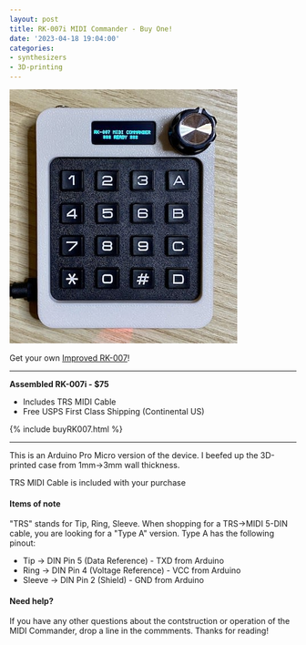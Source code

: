 ```yaml
---
layout: post
title: RK-007i MIDI Commander - Buy One!
date: '2023-04-18 19:04:00'
categories:
- synthesizers
- 3D-printing
---
```


![IMG_2574-5](/assets/img/IMG_2574-5.jpg)

Get your own [Improved RK-007](/rk007-midi-commander)!

<hr>

  <b>Assembled RK-007i - $75</b>
  - Includes TRS MIDI Cable
  - Free USPS First Class Shipping (Continental US)

  {% include buyRK007.html %}

<hr>

This is an Arduino Pro Micro version of the device. I beefed up the 3D-printed case from 1mm->3mm wall thickness.

TRS MIDI Cable is included with your purchase

#### Items of note

"TRS" stands for Tip, Ring, Sleeve. When shopping for a TRS->MIDI 5-DIN cable, you are looking for a "Type A" version.  Type A has the following pinout:

- Tip -> DIN Pin 5 (Data Reference) - TXD from Arduino 
- Ring -> DIN Pin 4 (Voltage Reference) - VCC from Arduino
- Sleeve -> DIN Pin 2 (Shield) - GND from Arduino

#### Need help?

If you have any other questions about the contstruction or operation of the MIDI Commander, drop a line in the commments.  Thanks for reading!
